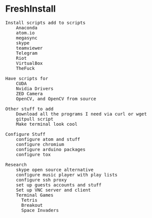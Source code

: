 # FreshInstall
<pre>
Install scripts add to scripts
	Anaconda
	atom.io
	megasync
	skype
	teamviewer
	Telegram
	Riot
	VirtualBox
	TheFuck

Have scripts for
	CUDA
	Nvidia Drivers 
	ZED Camera
	OpenCV, and OpenCV from source

Other stuff to add
	Download all the programs I need via curl or wget
	gitpull script
	Make terminal look cool

Configure Stuff
	configure atom and stuff
	configure chromium
	configure arduino packages
	configure tox

Research
	skype open source alternative
	configure music player with play lists
	configure ssh proxy
	set up guests accounts and stuff
	Set up VNC server and client
	Terminal Games
	  Tetris
	  Breakout
	  Space Invaders
</pre>

